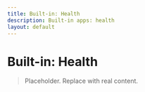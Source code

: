 ```yaml
---
title: Built-in: Health
description: Built-in apps: health
layout: default
---
```

# Built-in: Health

> Placeholder. Replace with real content.
